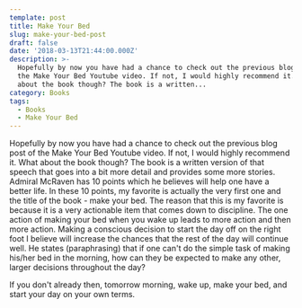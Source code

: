 ```yaml
---
template: post
title: Make Your Bed
slug: make-your-bed-post
draft: false
date: '2018-03-13T21:44:00.000Z'
description: >-
  Hopefully by now you have had a chance to check out the previous blog post of
  the Make Your Bed Youtube video. If not, I would highly recommend it. What
  about the book though? The book is a written...
category: Books
tags:
  - Books
  - Make Your Bed
---
```


Hopefully by now you have had a chance to check out the previous blog post of the Make Your Bed Youtube video. If not, I would highly recommend it. What about the book though? The book is a written version of that speech that goes into a bit more detail and provides some more stories. Admiral McRaven has 10 points which he believes will help one have a better life. In these 10 points, my favorite is actually the very first one and the title of the book - make your bed. The reason that this is my favorite is because it is a very actionable item that comes down to discipline. The one action of making your bed when you wake up leads to more action and then more action. Making a conscious decision to start the day off on the right foot I believe will increase the chances that the rest of the day will continue well. He states (paraphrasing) that if one can't do the simple task of making his/her bed in the morning, how can they be expected to make any other, larger decisions throughout the day?

If you don't already then, tomorrow morning, wake up, make your bed, and start your day on your own terms.
